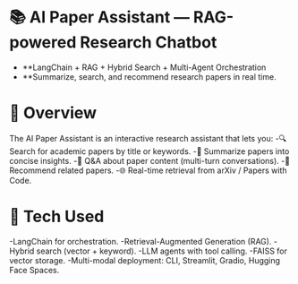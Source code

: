 # 📚 AI Paper Assistant — RAG-powered Research Chatbot

- **LangChain + RAG + Hybrid Search + Multi-Agent Orchestration
- **Summarize, search, and recommend research papers in real time.

# 🚀 Overview

The AI Paper Assistant is an interactive research assistant that lets you:
-🔍 Search for academic papers by title or keywords.
-📝 Summarize papers into concise insights.
-💬 Q&A about paper content (multi-turn conversations).
-📌 Recommend related papers.
-🌐 Real-time retrieval from arXiv / Papers with Code.

#  🧩 Tech Used

-LangChain for orchestration.
-Retrieval-Augmented Generation (RAG).
-Hybrid search (vector + keyword).
-LLM agents with tool calling.
-FAISS for vector storage.
-Multi-modal deployment: CLI, Streamlit, Gradio, Hugging Face Spaces.
